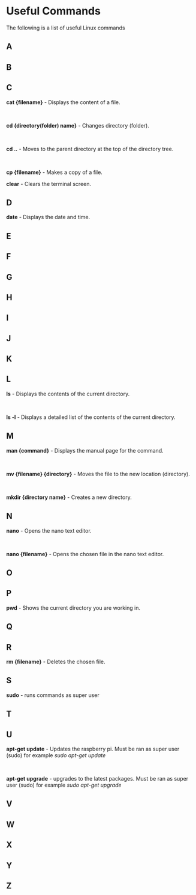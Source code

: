 # Useful Commands
The following is a list of useful Linux commands
## A
## B
## C
**cat {filename}** - Displays the content of a file.

<br>

**cd {directory(folder) name}** - Changes directory (folder).

<br>

**cd ..** - Moves to the parent directory at the top of the directory tree.

<br>

**cp {filename}** - Makes a copy of a file.
<br>

**clear** - Clears the terminal screen.

## D
**date** - Displays the date and time.

## E
## F
## G
## H
## I
## J
## K
## L
**ls** - Displays the contents of the current directory.

<br>

**ls -l** - Displays a detailed list of the contents of the current directory.

## M
**man {command}** - Displays the manual page for the command.

<br>

**mv {filename} {directory}** - Moves the file to the new location (directory).

<br>

**mkdir {directory name}** - Creates a new directory.

## N
**nano** - Opens the nano text editor.

<br>

**nano {filename}** - Opens the chosen file in the nano text editor.

## O
## P
**pwd** - Shows the current directory you are working in.

## Q
## R
**rm {filename}** - Deletes the chosen file.

## S
**sudo** - runs commands as super user
## T
## U
**apt-get update** - Updates the raspberry pi. Must be ran as super user (sudo) for example *sudo apt-get update*

<br>

**apt-get upgrade** - upgrades to the latest packages. Must be ran as super user (sudo) for example *sudo apt-get upgrade*

## V
## W
## X
## Y
## Z
